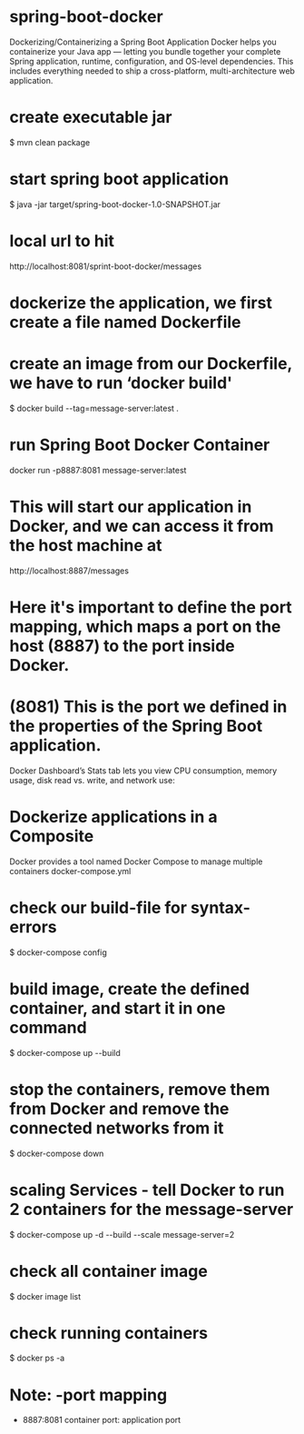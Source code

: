 # spring-boot-docker
Dockerizing/Containerizing a Spring Boot Application
Docker helps you containerize your Java app — letting you bundle together your complete Spring application, runtime, configuration, and OS-level dependencies. 
This includes everything needed to ship a cross-platform, multi-architecture web application.

# create executable jar
$ mvn clean package

# start spring boot application
$ java -jar target/spring-boot-docker-1.0-SNAPSHOT.jar

# local url to hit
http://localhost:8081/sprint-boot-docker/messages

# dockerize the application, we first create a file named Dockerfile

# create an image from our Dockerfile, we have to run ‘docker build'
$ docker build --tag=message-server:latest .

# run Spring Boot Docker Container
docker run -p8887:8081 message-server:latest

# This will start our application in Docker, and we can access it from the host machine at 
http://localhost:8887/messages

# Here it's important to define the port mapping, which maps a port on the host (8887) to the port inside Docker.
# (8081) This is the port we defined in the properties of the Spring Boot application.

Docker Dashboard’s Stats tab lets you view CPU consumption, memory usage, disk read vs. write, and network use:

# Dockerize applications in a Composite
Docker provides a tool named Docker Compose to manage multiple containers
docker-compose.yml

# check our build-file for syntax-errors
$ docker-compose config

# build image, create the defined container, and start it in one command
$ docker-compose up --build

# stop the containers, remove them from Docker and remove the connected networks from it
$ docker-compose down

# scaling Services - tell Docker to run 2 containers for the message-server
$ docker-compose up -d --build --scale message-server=2

# check all container image
$ docker image list

# check running containers
$ docker ps -a

# Note: -port mapping 
- 8887:8081 container port: application port